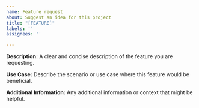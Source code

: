 ```yaml
---
name: Feature request
about: Suggest an idea for this project
title: "[FEATURE]"
labels: ''
assignees: ''

---
```


**Description:**
A clear and concise description of the feature you are requesting.

**Use Case:**
Describe the scenario or use case where this feature would be beneficial.

**Additional Information:**
Any additional information or context that might be helpful.
